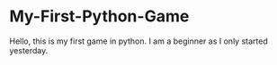 # My-First-Python-Game
Hello, this is my first game in python. I am a beginner as I only started yesterday.
